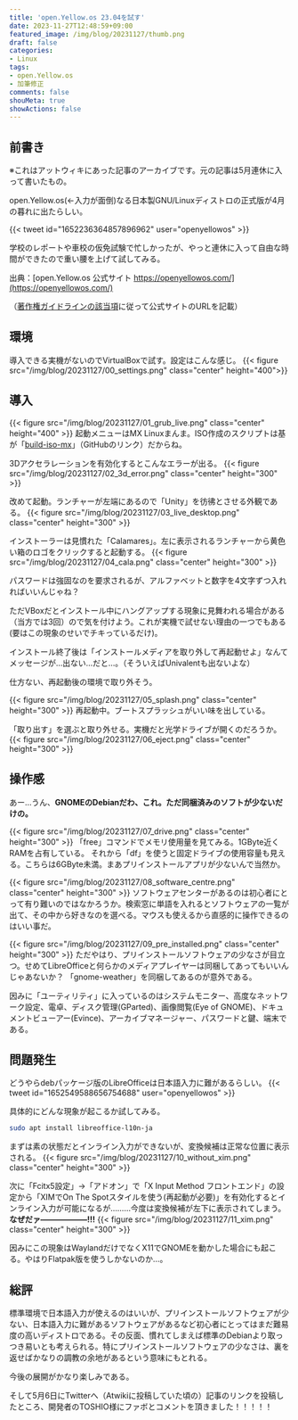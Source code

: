 ```yaml
---
title: 'open.Yellow.os 23.04を試す'
date: 2023-11-27T12:48:59+09:00
featured_image: /img/blog/20231127/thumb.png
draft: false
categories:
- Linux
tags:
- open.Yellow.os
- 加筆修正
comments: false
shouMeta: true
showActions: false
---
```


## 前書き
※これはアットウィキにあった記事のアーカイブです。元の記事は5月連休に入って書いたもの。

open.Yellow.os(←入力が面倒)なる日本製GNU/Linuxディストロの正式版が4月の暮れに出たらしい。

{{< tweet id="1652236364857896962" user="openyellowos" >}}

学校のレポートや車校の仮免試験で忙しかったが、やっと連休に入って自由な時間ができたので重い腰を上げて試してみる。

出典：[open.Yellow.os 公式サイト https://openyellowos.com/](https://openyellowos.com/)<br>

（[著作権ガイドラインの該当項](https://openyellowos.com/open-yellow-os%e3%81%ab%e3%81%8a%e3%81%91%e3%82%8b%e8%91%97%e4%bd%9c%e6%a8%a9%e3%81%ae%e3%82%ac%e3%82%a4%e3%83%89%e3%83%a9%e3%82%a4%e3%83%b3/#note-%E5%80%8B%E4%BA%BA%E3%83%96%E3%83%AD%E3%82%B0%E3%81%A7%E8%91%97%E4%BD%9C%E7%89%A9%E3%82%92%E3%81%94%E5%88%A9%E7%94%A8%E3%81%97%E3%81%9F%E3%81%84%E6%96%B9%E3%81%B8)に従って公式サイトのURLを記載）

## 環境
導入できる実機がないのでVirtualBoxで試す。設定はこんな感じ。
{{< figure src="/img/blog/20231127/00_settings.png" class="center" height="400">}}

## 導入
{{< figure src="/img/blog/20231127/01_grub_live.png" class="center" height="400" >}}
起動メニューはMX Linuxまんま。ISO作成のスクリプトは基が「[build-iso-mx](https://github.com/MX-Linux/build-iso-mx/)」（GitHubのリンク）だからね。

3Dアクセラレーションを有効化するとこんなエラーが出る。
{{< figure src="/img/blog/20231127/02_3d_error.png" class="center" height="300" >}}

改めて起動。ランチャーが左端にあるので「Unity」を彷彿とさせる外観である。
{{< figure src="/img/blog/20231127/03_live_desktop.png" class="center" height="300" >}}

インストーラーは見慣れた「Calamares」。左に表示されるランチャーから黄色い箱のロゴをクリックすると起動する。
{{< figure src="/img/blog/20231127/04_cala.png" class="center" height="300" >}}

パスワードは強固なのを要求されるが、アルファベットと数字を4文字ずつ入れればいいんじゃね？

ただVBoxだとインストール中にハングアップする現象に見舞われる場合がある（当方では3回）ので気を付けよう。これが実機で試せない理由の一つでもある(要はこの現象のせいでチキっているだけ)。

インストール終了後は「インストールメディアを取り外して再起動せよ」なんてメッセージが…出ない…だと…。（そういえばUnivalentも出ないよな）

仕方ない、再起動後の環境で取り外そう。

{{< figure src="/img/blog/20231127/05_splash.png" class="center" height="300" >}}
再起動中。ブートスプラッシュがいい味を出している。

「取り出す」を選ぶと取り外せる。実機だと光学ドライブが開くのだろうか。
{{< figure src="/img/blog/20231127/06_eject.png" class="center" height="300" >}}

## 操作感
あー…うん、**GNOMEのDebianだわ、これ。ただ同梱済みのソフトが少ないだけの。**

{{< figure src="/img/blog/20231127/07_drive.png" class="center" height="300" >}}
「free」コマンドでメモリ使用量を見てみる。1GByte近くRAMを占有している。
それから「df」を使うと固定ドライブの使用容量も見える。こちらは6GByte未満。まあプリインストールアプリが少ないんで当然か。

{{< figure src="/img/blog/20231127/08_software_centre.png" class="center" height="300" >}}
ソフトウェアセンターがあるのは初心者にとって有り難いのではなかろうか。検索窓に単語を入れるとソフトウェアの一覧が出て、その中から好きなのを選べる。マウスも使えるから直感的に操作できるのはいい事だ。

{{< figure src="/img/blog/20231127/09_pre_installed.png" class="center" height="300" >}}
ただやはり、プリインストールソフトウェアの少なさが目立つ。せめてLibreOfficeと何らかのメディアプレイヤーは同梱してあってもいいんじゃあないか？
「gnome-weather」を同梱してあるのが意外である。

因みに「ユーティリティ」に入っているのはシステムモニター、高度なネットワーク設定、電卓、ディスク管理(GParted)、画像閲覧(Eye of GNOME)、ドキュメントビューアー(Evince)、アーカイブマネージャー、パスワードと鍵、端末である。

## 問題発生
どうやらdebパッケージ版のLibreOfficeは日本語入力に難があるらしい。
{{< tweet id="1652549588656754688" user="openyellowos" >}}

具体的にどんな現象が起こるか試してみる。
```bash
sudo apt install libreoffice-l10n-ja
```

まずは素の状態だとインライン入力ができないが、変換候補は正常な位置に表示される。
{{< figure src="/img/blog/20231127/10_without_xim.png" class="center" height="300" >}}

次に「Fcitx5設定」→「アドオン」で「X Input Method フロントエンド」の設定から「XIMでOn The Spotスタイルを使う(再起動が必要)」を有効化するとインライン入力が可能になるが………今度は変換候補が左下に表示されてしまう。**なぜだァ――――――!!!**
{{< figure src="/img/blog/20231127/11_xim.png" class="center" height="300" >}}

因みにこの現象はWaylandだけでなくX11でGNOMEを動かした場合にも起こる。やはりFlatpak版を使うしかないのか…。

## 総評
標準環境で日本語入力が使えるのはいいが、プリインストールソフトウェアが少ない、日本語入力に難があるソフトウェアがあるなど初心者にとってはまだ難易度の高いディストロである。その反面、慣れてしまえば標準のDebianより取っつき易いとも考えられる。特にプリインストールソフトウェアの少なさは、裏を返せばかなりの調教の余地があるという意味にもとれる。

今後の展開がかなり楽しみである。

そして5月6日にTwitterへ（Atwikiに投稿していた頃の）記事のリンクを投稿したところ、開発者のTOSHIO様にファボとコメントを頂きました！！！！！
